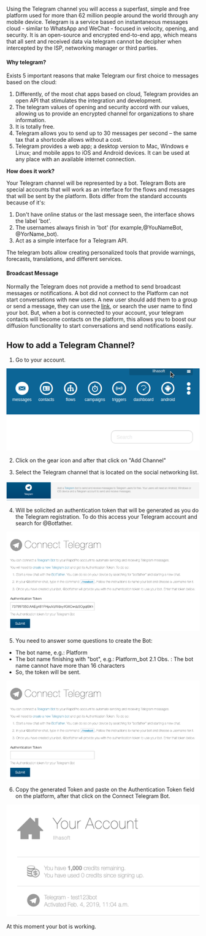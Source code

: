 Using the Telegram channel you will access a superfast, simple and free platform used for more than 62 million people around the world through any mobile device. Telegram is a service based on instantaneous messages cloud - similar to WhatsApp and WeChat - focused in velocity, opening, and security. It is an open-source and encrypted end-to-end app, which means that all sent and received data via telegram cannot be decipher when intercepted by the ISP, networking manager or third parties.

#### Why telegram?
Exists 5 important reasons that make Telegram our first choice to messages based on the cloud:

1. Differently, of the most chat apps based on cloud, Telegram provides an open API that stimulates the integration and development.
2. The telegram values of opening and security accord with our values, allowing us to provide an encrypted channel for organizations to share information.
3. It is totally free.
4. Telegram allows you to send up to 30 messages per second – the same tax that a shortcode allows without a cost.
5. Telegram provides a web app; a desktop version to Mac, Windows e Linux; and mobile apps to iOS and Android devices. It can be used at any place with an available internet connection.

**How does it work?**

Your Telegram channel will be represented by a bot. Telegram Bots are special accounts that will work as an interface for the flows and messages that will be sent by the platform. Bots differ from the standard accounts because of it's: 

1. Don't have online status or the last message seen, the interface shows the label 'bot'.
2. The usernames always finish in 'bot' (for example,@YouNameBot, @YorName_bot).
3. Act as a simple interface for a Telegram API.

The telegram bots allow creating personalized tools that provide warnings, forecasts, translations, and different services.

#### Broadcast Message

Normally the Telegram does not provide a method to send broadcast messages or notifications.
A bot did not connect to the Platform can not start conversations with new users. A new user should add them to a group or send a message, they can use the [link](telegram.me/~~number=plural<bot_username>), or search the user name to find your bot. But, when a bot is connected to your account, your telegram contacts will become contacts on the platform, this allows you to boost our diffusion functionality to start conversations and send notifications easily.

## How to add a Telegram Channel?

1. Go to your account.

![](/img/channel/account.png)

2. Click on the gear icon and after that click on "Add Channel"

3. Select the Telegram channel that is located on the social networking list.

![](/img/channel/telegram.png)

4. Will be solicited an authentication token that will be generated as you do the Telegram registration. To do this access your Telegram account and search for @Botfather.

![](/img/channel/add_telegram.png)

5. You need to answer some questions to create the Bot:

- The bot name, e.g.: Platform
- The bot name finishing with "bot", e.g.: Platform_bot 2.1 Obs. : The bot name cannot have more than 16 characters
- So, the token will be sent.

![](/img/channel/token_telegram.png)

6. Copy the generated Token and paste on the Authentication Token field on the platform, after that click on the Connect Telegram Bot.

![](/img/channel/delete_channel.png)

At this moment your bot is working.